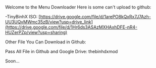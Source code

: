 Welcome to the Menu Downloader
Here is some can't upload to github:

-TinyBinhX ISO: [https://drive.google.com/file/d/1arePO8kQxRx7J7Azh-UU3UQvMWmc35zB/view?usp=drive_link](https://drive.google.com/file/d/1Hr6ds3ASAzMXHAxhDFE-nR4-HUZerPZp/view?usp=sharing)

Other File You Can Download in Github:

Pass All File in Github and Google Drive: thebinhdxmod

Soon...
